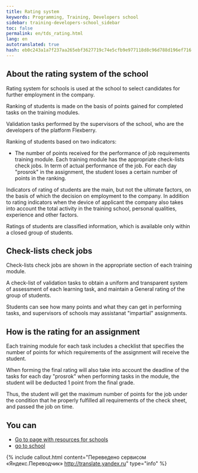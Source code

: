 ```yaml
---
title: Rating system
keywords: Programming, Training, Developers school
sidebar: training-developers-school_sidebar
toc: false
permalink: en/tds_rating.html
lang: en
autotranslated: true
hash: eb0c243a1a7f237aa265ebf3627719c74e5cfb9e977118d8c96d788d196ef716
---
```


## About the rating system of the school

Rating system for schools is used at the school to select candidates for further employment in the company.

Ranking of students is made on the basis of points gained for completed tasks on the training modules.

Validation tasks performed by the supervisors of the school, who are the developers of the platform Flexberry.

Ranking of students based on two indicators:

* The number of points received for the performance of job requirements training module. Each training module has the appropriate check-lists check jobs.
In term of actual performance of the job. For each day "prosrok" in the assignment, the student loses a certain number of points in the ranking.

Indicators of rating of students are the main, but not the ultimate factors, on the basis of which the decision on employment to the company. In addition to rating indicators when the device of applicant the company also takes into account the total activity in the training school, personal qualities, experience and other factors.

Ratings of students are classified information, which is available only within a closed group of students.

## Check-lists check jobs

Check-lists check jobs are shown in the appropriate section of each training module.

A check-list of validation tasks to obtain a uniform and transparent system of assessment of each learning task, and maintain a General rating of the group of students.

Students can see how many points and what they can get in performing tasks, and supervisors of schools may assistanat "impartial" assignments.

## How is the rating for an assignment

Each training module for each task includes a checklist that specifies the number of points for which requirements of the assignment will receive the student.

When forming the final rating will also take into account the deadline of the tasks for each day "prosrok" when performing tasks in the module, the student will be deducted 1 point from the final grade.

Thus, the student will get the maximum number of points for the job under the condition that he properly fulfilled all requirements of the check sheet, and passed the job on time.

## You can

* [Go to page with resources for schools](tds_resources.html) <i class="fa fa-arrow-right" aria-hidden="true"></i>
* <i class="fa fa-arrow-left" aria-hidden="true"></i> [go to school](tds_curriculum.html)



{% include callout.html content="Переведено сервисом «Яндекс.Переводчик» <http://translate.yandex.ru>" type="info" %}